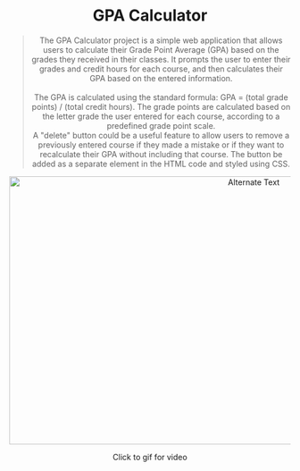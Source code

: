 # <h1 align="center" > GPA Calculator 

<div align="center">


>  The GPA Calculator project is a simple web application that allows users to calculate their Grade Point Average (GPA) based on the grades they received in their classes. It prompts the user to enter their grades and credit hours for each course, and then calculates their GPA based on the entered information.
  <br><br> The GPA is calculated using the standard formula: GPA = (total grade points) / (total credit hours). The grade points are calculated based on the letter grade the user entered for each course, according to a predefined grade point scale.
  <br> A "delete" button could be a useful feature to allow users to remove a previously entered course if they made a mistake or if they want to recalculate their GPA without including that course. The button be added as a separate element in the HTML code and styled using CSS.

<a align="center"  href="https://user-images.githubusercontent.com/77582858/228379790-12632b78-67cb-447a-bcad-8e487b44faab.mp4" title="Click for video">

<img src="https://user-images.githubusercontent.com/77582858/228367411-d848c8c9-c9d8-44de-a341-231c10db66c7.gif" alt="Alternate Text" width="860" height="480"/>

</a>

Click to gif for video


  
 
</div>

  
  
  
  
